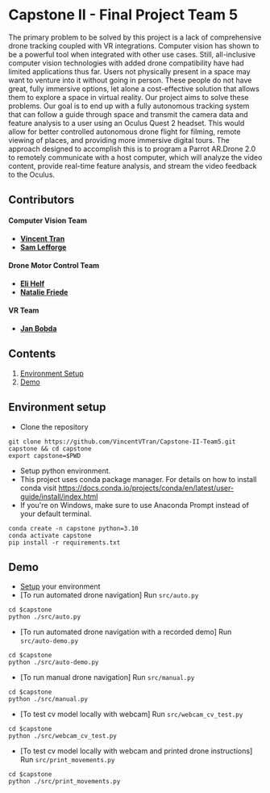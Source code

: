 # Capstone II - Final Project Team 5
The primary problem to be solved by this project is a lack of comprehensive drone tracking coupled with VR integrations. Computer vision has shown to be a powerful tool when integrated with other use cases. Still, all-inclusive computer vision technologies with added drone compatibility have had limited applications thus far. Users not physically present in a space may want to venture into it without going in person. These people do not have great, fully immersive options, let alone a cost-effective solution that allows them to explore a space in virtual reality. Our project aims to solve these problems. Our goal is to end up with a fully autonomous tracking system that can follow a guide through space and transmit the camera data and feature analysis to a user using an Oculus Quest 2 headset. This would allow for better controlled autonomous drone flight for filming, remote viewing of places, and providing more immersive digital tours. The approach designed to accomplish this is to program a Parrot AR.Drone 2.0 to remotely communicate with a host computer, which will analyze the video content, provide real-time feature analysis, and stream the video feedback to the Oculus.

## Contributors
#### Computer Vision Team
* [**Vincent Tran**](https://github.com/VincentVTran)
* [**Sam Lefforge**](https://github.com/slefforge)
#### Drone Motor Control Team
* [**Eli Helf**](https://github.com/EliAHelf)
* [**Natalie Friede**](https://github.com/NatalieTheGreatest)
#### VR Team
* [**Jan Bobda**](https://github.com/JBobda)

## Contents
1. [Environment Setup](#environment-setup)
2. [Demo](#demo)

## Environment setup

- Clone the repository
```
git clone https://github.com/VincentVTran/Capstone-II-Team5.git capstone && cd capstone
export capstone=$PWD
```
- Setup python environment.
- This project uses conda package manager. For details on how to install conda
visit https://docs.conda.io/projects/conda/en/latest/user-guide/install/index.html 
- If you're on Windows, make sure to use Anaconda Prompt instead of your default terminal.

```
conda create -n capstone python=3.10
conda activate capstone
pip install -r requirements.txt
```
## Demo
- [Setup](#environment-setup) your environment
- [To run automated drone navigation] Run `src/auto.py`
```
cd $capstone
python ./src/auto.py
```

- [To run automated drone navigation with a recorded demo] Run `src/auto-demo.py`
```
cd $capstone
python ./src/auto-demo.py
```

- [To run manual drone navigation] Run `src/manual.py`
```
cd $capstone
python ./src/manual.py
```

- [To test cv model locally with webcam] Run `src/webcam_cv_test.py`
```
cd $capstone
python ./src/webcam_cv_test.py
```

- [To test cv model locally with webcam and printed drone instructions] Run `src/print_movements.py`
```
cd $capstone
python ./src/print_movements.py
```

